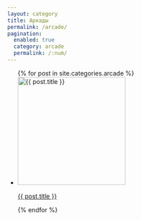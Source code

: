 ```yaml
---
layout: category
title: Аркады
permalink: /arcade/
pagination: 
  enabled: true
  category: arcade
  permalink: /:num/
---
```

<ul class="games-list">
    {% for post in site.categories.arcade %}
      <li class="game-card">
        <a href="{{ post.url }}">
          <img src="{{ post.image }}" alt="{{ post.title }}" width="245" height="245">
          <p>{{ post.title }}</p>
        </a>
      </li>
    {% endfor %}
</ul>